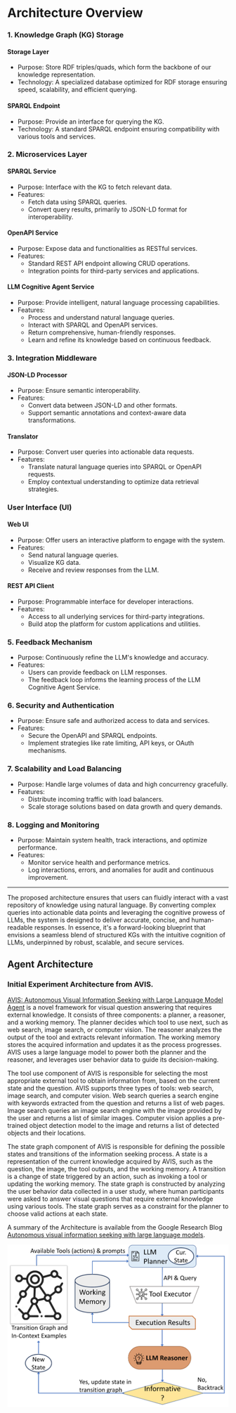 # Architecture Overview

### 1. Knowledge Graph (KG) Storage

#### Storage Layer
- Purpose: Store RDF triples/quads, which form the backbone of our knowledge representation.
- Technology: A specialized database optimized for RDF storage ensuring speed, scalability, and efficient querying.

#### SPARQL Endpoint
- Purpose: Provide an interface for querying the KG.
- Technology: A standard SPARQL endpoint ensuring compatibility with various tools and services.

### 2. Microservices Layer

#### SPARQL Service
- Purpose: Interface with the KG to fetch relevant data.
- Features:
  - Fetch data using SPARQL queries.
  - Convert query results, primarily to JSON-LD format for interoperability.

#### OpenAPI Service
- Purpose: Expose data and functionalities as RESTful services.
- Features:
  - Standard REST API endpoint allowing CRUD operations.
  - Integration points for third-party services and applications.

#### LLM Cognitive Agent Service
- Purpose: Provide intelligent, natural language processing capabilities.
- Features:
  - Process and understand natural language queries.
  - Interact with SPARQL and OpenAPI services.
  - Return comprehensive, human-friendly responses.
  - Learn and refine its knowledge based on continuous feedback.

### 3. Integration Middleware

#### JSON-LD Processor
- Purpose: Ensure semantic interoperability.
- Features:
  - Convert data between JSON-LD and other formats.
  - Support semantic annotations and context-aware data transformations.

#### Translator
- Purpose: Convert user queries into actionable data requests.
- Features:
  - Translate natural language queries into SPARQL or OpenAPI requests.
  - Employ contextual understanding to optimize data retrieval strategies.

### User Interface (UI)

#### Web UI
- Purpose: Offer users an interactive platform to engage with the system.
- Features:
  - Send natural language queries.
  - Visualize KG data.
  - Receive and review responses from the LLM.

#### REST API Client
- Purpose: Programmable interface for developer interactions.
- Features:
  - Access to all underlying services for third-party integrations.
  - Build atop the platform for custom applications and utilities.

### 5. Feedback Mechanism

- Purpose: Continuously refine the LLM's knowledge and accuracy.
- Features:
  - Users can provide feedback on LLM responses.
  - The feedback loop informs the learning process of the LLM Cognitive Agent Service.

### 6. Security and Authentication

- Purpose: Ensure safe and authorized access to data and services.
- Features:
  - Secure the OpenAPI and SPARQL endpoints.
  - Implement strategies like rate limiting, API keys, or OAuth mechanisms.

### 7. Scalability and Load Balancing

- Purpose: Handle large volumes of data and high concurrency gracefully.
- Features:
  - Distribute incoming traffic with load balancers.
  - Scale storage solutions based on data growth and query demands.

### 8. Logging and Monitoring

- Purpose: Maintain system health, track interactions, and optimize performance.
- Features:
  - Monitor service health and performance metrics.
  - Log interactions, errors, and anomalies for audit and continuous improvement.

---

The proposed architecture ensures that users can fluidly interact with a vast repository of knowledge using natural language. By converting complex queries into actionable data points and leveraging the cognitive prowess of LLMs, the system is designed to deliver accurate, concise, and human-readable responses. In essence, it's a forward-looking blueprint that envisions a seamless blend of structured KGs with the intuitive cognition of LLMs, underpinned by robust, scalable, and secure services.

## Agent Architecture

### Initial Experiment Architecture from AVIS.

[AVIS: Autonomous Visual Information Seeking with Large Language Model Agent](https://arxiv.org/abs/2306.08129) is a novel framework for visual question answering that requires external knowledge. It consists of three components: a planner, a reasoner, and a working memory. The planner decides which tool to use next, such as web search, image search, or computer vision. The reasoner analyzes the output of the tool and extracts relevant information. The working memory stores the acquired information and updates it as the process progresses. AVIS uses a large language model to power both the planner and the reasoner, and leverages user behavior data to guide its decision-making.

The tool use component of AVIS is responsible for selecting the most appropriate external tool to obtain information from, based on the current state and the question. AVIS supports three types of tools: web search, image search, and computer vision. Web search queries a search engine with keywords extracted from the question and returns a list of web pages. Image search queries an image search engine with the image provided by the user and returns a list of similar images. Computer vision applies a pre-trained object detection model to the image and returns a list of detected objects and their locations.

The state graph component of AVIS is responsible for defining the possible states and transitions of the information seeking process. A state is a representation of the current knowledge acquired by AVIS, such as the question, the image, the tool outputs, and the working memory. A transition is a change of state triggered by an action, such as invoking a tool or updating the working memory. The state graph is constructed by analyzing the user behavior data collected in a user study, where human participants were asked to answer visual questions that require external knowledge using various tools. The state graph serves as a constraint for the planner to choose valid actions at each state.

A summary of the Architecture is available from the Google Research Blog [Autonomous visual information seeking with large language models](https://blog.research.google/2023/08/autonomous-visual-information-seeking.html).


![AVIS Architecture](images/AVIS_arch.png)
